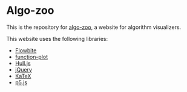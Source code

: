 # Algo-zoo

This is the repository for [algo-zoo](https://algo-zoo.com), a website for algorithm visualizers.

This website uses the following libraries:

- [Flowbite](https://flowbite.com/)
- [function-plot](https://mauriciopoppe.github.io/function-plot/)
- [Hull.js](https://andriiheonia.github.io/hull/)
- [jQuery](https://jquery.com/)
- [KaTeX](https://katex.org/)
- [p5.js](https://p5js.org/)
